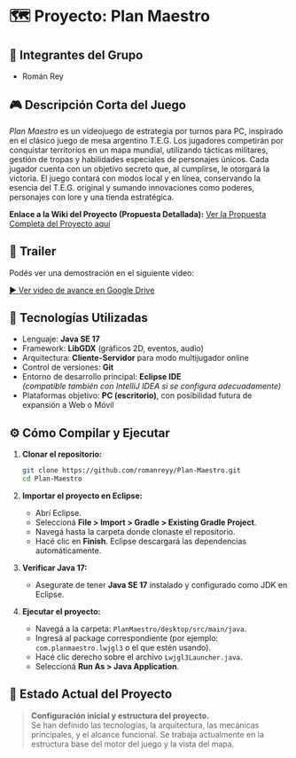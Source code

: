 # 🗺️ Proyecto: Plan Maestro

## 👥 Integrantes del Grupo
- Román Rey

## 🎮 Descripción Corta del Juego

*Plan Maestro* es un videojuego de estrategia por turnos para PC, inspirado en el clásico juego de mesa argentino T.E.G. Los jugadores competirán por conquistar territorios en un mapa mundial, utilizando tácticas militares, gestión de tropas y habilidades especiales de personajes únicos. Cada jugador cuenta con un objetivo secreto que, al cumplirse, le otorgará la victoria. El juego contará con modos local y en línea, conservando la esencia del T.E.G. original y sumando innovaciones como poderes, personajes con lore y una tienda estratégica.

**Enlace a la Wiki del Proyecto (Propuesta Detallada):**
[Ver la Propuesta Completa del Proyecto aquí](https://github.com/romanreyy/Plan-Maestro/wiki/Propuesta%E2%80%90del%E2%80%90Proyecto)

## 🎥 Trailer

Podés ver una demostración en el siguiente video:

[▶️ Ver video de avance en Google Drive](https://drive.google.com/file/d/1iaQQVuStJvs_-d3Dk3H9DJW9VwMi7bec/view?usp=sharing)


## 🧰 Tecnologías Utilizadas

- Lenguaje: **Java SE 17**
- Framework: **LibGDX** (gráficos 2D, eventos, audio)
- Arquitectura: **Cliente-Servidor** para modo multijugador online
- Control de versiones: **Git**
- Entorno de desarrollo principal: **Eclipse IDE**  
  *(compatible también con IntelliJ IDEA si se configura adecuadamente)*
- Plataformas objetivo: **PC (escritorio)**, con posibilidad futura de expansión a Web o Móvil

## ⚙️ Cómo Compilar y Ejecutar

1. **Clonar el repositorio:**
    ```bash
    git clone https://github.com/romanreyy/Plan-Maestro.git
    cd Plan-Maestro
    ```

2. **Importar el proyecto en Eclipse:**
    - Abrí Eclipse.
    - Seleccioná **File > Import > Gradle > Existing Gradle Project**.
    - Navegá hasta la carpeta donde clonaste el repositorio.
    - Hacé clic en **Finish**. Eclipse descargará las dependencias automáticamente.

3. **Verificar Java 17:**
    - Asegurate de tener **Java SE 17** instalado y configurado como JDK en Eclipse.

4. **Ejecutar el proyecto:**
    - Navegá a la carpeta: `PlanMaestro/desktop/src/main/java`.
    - Ingresá al package correspondiente (por ejemplo: `com.planmaestro.lwjgl3` o el que estén usando).
    - Hacé clic derecho sobre el archivo `Lwjgl3Launcher.java`.
    - Seleccioná **Run As > Java Application**.

## 📌 Estado Actual del Proyecto

> **Configuración inicial y estructura del proyecto.**  
> Se han definido las tecnologías, la arquitectura, las mecánicas principales, y el alcance funcional. Se trabaja actualmente en la estructura base del motor del juego y la vista del mapa.

